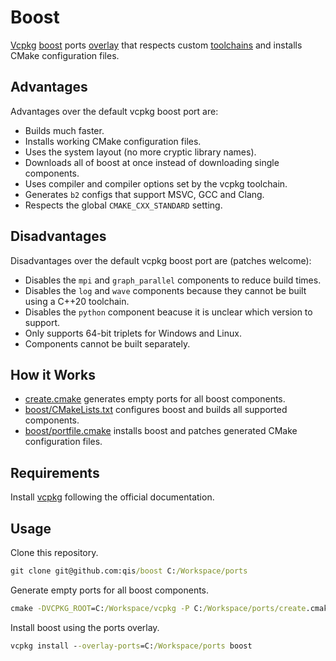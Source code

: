 # Boost
[Vcpkg][vcpkg] [boost][boost] ports [overlay][overlay] that respects custom
[toolchains][toolchains] and installs CMake configuration files.

## Advantages
Advantages over the default vcpkg boost port are:

- Builds much faster.
- Installs working CMake configuration files.
- Uses the system layout (no more cryptic library names).
- Downloads all of boost at once instead of downloading single components.
- Uses compiler and compiler options set by the vcpkg toolchain.
- Generates `b2` configs that support MSVC, GCC and Clang.
- Respects the global `CMAKE_CXX_STANDARD` setting.

## Disadvantages
Disadvantages over the default vcpkg boost port are (patches welcome):

- Disables the `mpi` and `graph_parallel` components to reduce build times.
- Disables the `log` and `wave` components because they cannot be built using a C++20 toolchain.
- Disables the `python` component beacuse it is unclear which version to support.
- Only supports 64-bit triplets for Windows and Linux.
- Components cannot be built separately.

## How it Works
- [create.cmake](create.cmake) generates empty ports for all boost components.
- [boost/CMakeLists.txt](boost/CMakeLists.txt) configures boost and builds all supported components.
- [boost/portfile.cmake](boost/portfile.cmake) installs boost and patches generated CMake configuration files.

## Requirements
Install [vcpkg](https://github.com/microsoft/vcpkg) following the official documentation.

## Usage
Clone this repository.

```cmd
git clone git@github.com:qis/boost C:/Workspace/ports
```

Generate empty ports for all boost components.

```cmd
cmake -DVCPKG_ROOT=C:/Workspace/vcpkg -P C:/Workspace/ports/create.cmake
```

Install boost using the ports overlay.

```cmd
vcpkg install --overlay-ports=C:/Workspace/ports boost
```

[boost]: https://www.boost.org/
[vcpkg]: https://github.com/microsoft/vcpkg
[overlay]: https://github.com/microsoft/vcpkg/blob/master/docs/specifications/ports-overlay.md
[toolchains]: https://github.com/qis/toolchains
